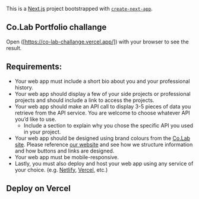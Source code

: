 This is a [Next.js](https://nextjs.org/) project bootstrapped with [`create-next-app`](https://github.com/vercel/next.js/tree/canary/packages/create-next-app).

## Co.Lab Portfolio challange


Open ([https://co-lab-challange.vercel.app/]) with your browser to see the result.

## Requirements:
- Your web app must include a short bio about you and your professional history.
- Your web app should display a few of your side projects or professional projects and should include a link to access the projects.
- Your web app should make an API call to display 3-5 pieces of data you retrieve from the API service. You are welcome to choose whatever API you’d like to use.
    - Include a section to explain why you chose the specific API you used in your project.
- Your web app should be designed using brand colours from the [Co.Lab site](https://www.joincolab.io/). Please reference [our website](https://www.joincolab.io/) and see how we structure information and how buttons and links are designed.
- Your web app must be mobile-responsive.
- Lastly, you must also deploy and host your web app using any service of your choice. (e.g. [Netlify](https://www.netlify.com/), [Vercel](https://vercel.com/), etc.)

## Deploy on Vercel
